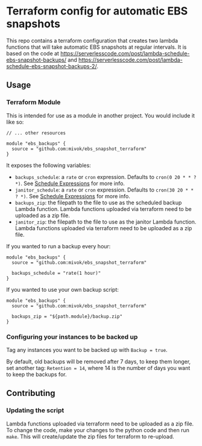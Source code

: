 # Terraform config for automatic EBS snapshots

This repo contains a terraform configuration that creates two lambda functions
that will take automatic EBS snapshots at regular intervals. It is based on
the code at
<https://serverlesscode.com/post/lambda-schedule-ebs-snapshot-backups/> and
<https://serverlesscode.com/post/lambda-schedule-ebs-snapshot-backups-2/>.

## Usage

### Terraform Module

This is intended for use as a module in another project. You would include it like so:
```
// ... other resources

module "ebs_backups" {
  source = "github.com:mivok/ebs_snapshot_terraform"
}
```

It exposes the following variables:

- `backups_schedule`: a `rate` or `cron` expression. Defaults to `cron(0 20 * * ? *)`. See [Schedule Expressions][schedule-expressions] for more info.
- `janitor_schedule`: a `rate` or `cron` expression. Defaults to `cron(30 20 * * ? *)`. See [Schedule Expressions][schedule-expressions] for more info.
- `backups_zip`: the filepath to the file to use as the scheduled backup Lambda function. Lambda functions uploaded via terraform need to be uploaded as a zip file.
- `janitor_zip`: the filepath to the file to use as the janitor Lambda function. Lambda functions uploaded via terraform need to be uploaded as a zip file.

If you wanted to run a backup every hour:
```
module "ebs_backups" {
  source = "github.com:mivok/ebs_snapshot_terraform"

  backups_schedule = "rate(1 hour)"
}
```

If you wanted to use your own backup script:
```
module "ebs_backups" {
  source = "github.com:mivok/ebs_snapshot_terraform"

  backups_zip = "${path.module}/backup.zip"
}
```

### Configuring your instances to be backed up

Tag any instances you want to be backed up with `Backup = true`.

By default, old backups will be removed after 7 days, to keep them longer, set
another tag: `Retention = 14`, where 14 is the number of days you want to keep
the backups for.

## Contributing

### Updating the script

Lambda functions uploaded via terraform need to be uploaded as a zip file. To
change the code, make your changes to the python code and then run `make`.
This will create/update the zip files for terraform to re-upload.

[schedule-expressions]: http://docs.aws.amazon.com/lambda/latest/dg/tutorial-scheduled-events-schedule-expressions.html
